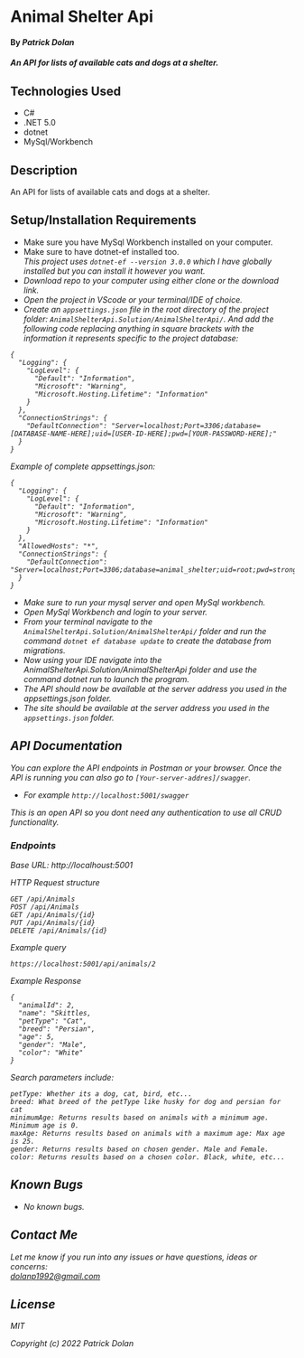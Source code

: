 # Animal Shelter Api

#### By _**Patrick Dolan**_

#### _An API for lists of available cats and dogs at a shelter._

## Technologies Used

* C#
* .NET 5.0
* dotnet
* MySql/Workbench

## Description

An API for lists of available cats and dogs at a shelter.

## Setup/Installation Requirements

* Make sure you have MySql Workbench installed on your computer.
* Make sure to have dotnet-ef installed too.<br>
<em>This project uses <code>dotnet-ef --version 3.0.0</code> which I have globally installed but you can install it however you want. 
* Download repo to your computer using either clone or the download link.
* Open the project in VScode or your terminal/IDE of choice.
* Create an <code>appsettings.json</code> file in the root directory of the project folder: <code>AnimalShelterApi.Solution/AnimalShelterApi/</code>. And add the following code replacing anything in square brackets with the information it represents specific to the project database:
```
{
  "Logging": {
    "LogLevel": {
      "Default": "Information",
      "Microsoft": "Warning",
      "Microsoft.Hosting.Lifetime": "Information"
    }
  },
  "ConnectionStrings": {
    "DefaultConnection": "Server=localhost;Port=3306;database=[DATABASE-NAME-HERE];uid=[USER-ID-HERE];pwd=[YOUR-PASSWORD-HERE];"
  }
}

```

Example of complete appsettings.json:
```
{
  "Logging": {
    "LogLevel": {
      "Default": "Information",
      "Microsoft": "Warning",
      "Microsoft.Hosting.Lifetime": "Information"
    }
  },
  "AllowedHosts": "*",
  "ConnectionStrings": {
    "DefaultConnection": "Server=localhost;Port=3306;database=animal_shelter;uid=root;pwd=strongpassword;"
  }
}

```

* Make sure to run your mysql server and open MySql workbench.
* Open MySql Workbench and login to your server.
* From your terminal navigate to the <code>AnimalShelterApi.Solution/AnimalShelterApi/</code> folder and run the command <code>dotnet ef database update</code> to create the database from migrations.
* Now using your IDE navigate into the AnimalShelterApi.Solution/AnimalShelterApi folder and use the command dotnet run to launch the program.
* The API should now be available at the server address you used in the appsettings.json folder.
* The site should be available at the server address you used in the <code>appsettings.json</code> folder.

## API Documentation
You can explore the API endpoints in Postman or your browser. Once the API is running you can also go to <code>[Your-server-addres]/swagger</code>.  
* For example <code>http://localhost:5001/swagger</code>

This is an open API so you dont need any authentication to use all CRUD functionality. 

### Endpoints
Base URL: http://localhoust:5001

HTTP Request structure
```
GET /api/Animals
POST /api/Animals
GET /api/Animals/{id}
PUT /api/Animals/{id}
DELETE /api/Animals/{id}
```

Example query
```
https://localhost:5001/api/animals/2
```

Example Response
```
{
  "animalId": 2,
  "name": "Skittles,
  "petType": "Cat",
  "breed": "Persian",
  "age": 5,
  "gender": "Male",
  "color": "White"
}
```

Search parameters include:
```
petType: Whether its a dog, cat, bird, etc...
breed: What breed of the petType like husky for dog and persian for cat
minimumAge: Returns results based on animals with a minimum age. Minimum age is 0.
maxAge: Returns results based on animals with a maximum age: Max age is 25.
gender: Returns results based on chosen gender. Male and Female.
color: Returns results based on a chosen color. Black, white, etc...
```
## Known Bugs

* _No known bugs._

## Contact Me

Let me know if you run into any issues or have questions, ideas or concerns:  
dolanp1992@gmail.com

## License

_MIT_

Copyright (c) _2022_ _Patrick Dolan_